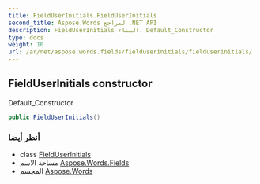 ```yaml
---
title: FieldUserInitials.FieldUserInitials
second_title: Aspose.Words لمراجع .NET API
description: FieldUserInitials البناء. Default_Constructor
type: docs
weight: 10
url: /ar/net/aspose.words.fields/fielduserinitials/fielduserinitials/
---
```

## FieldUserInitials constructor

Default_Constructor

```csharp
public FieldUserInitials()
```

### أنظر أيضا

* class [FieldUserInitials](../)
* مساحة الاسم [Aspose.Words.Fields](../../fielduserinitials/)
* المجسم [Aspose.Words](../../../)


